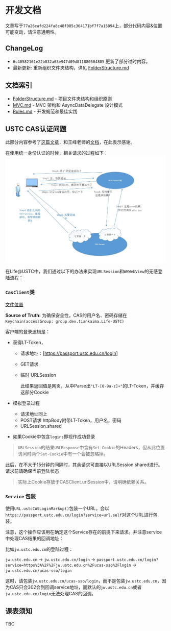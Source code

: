 # 开发文档

文章写于`77a26cafd224fa8c48f085c364171bf7f7a15894`上，部分代码内容&位置可能变动，请注意通用性。

## ChangeLog

* `6c40582161e22b832a63e947d09d811880504805` 更新了部分过时内容。
* 最新更新: 重新组织文件夹结构，详见 [FolderStructure.md](./FolderStructure.md)

## 文档索引

* [FolderStructure.md](./FolderStructure.md) - 项目文件夹结构和组织原则
* [MVC.md](./MVC.md) - MVC 架构和 AsyncDataDelegate 设计模式
* [Rules.md](./Rules.md) - 开发规范和最佳实践

## USTC CAS认证问题

此部分内容参考了[这篇文章](https://blog.fyz666.xyz/blog/6401/)，和王峰老师的[文档](http://staff.ustc.edu.cn/~wf0229/cas/)，在此表示感谢。

在使用统一身份认证的时候，相关请求的过程如下：
![USTC CAS Process](./Assets/sso.jpg)

在Life@USTC中，我们通过以下的办法来实现`URLSession`和`WKWebView`的无感登陆流程：

### `CasClient`类

[文件位置](/Models/USTC/UstcCAS.swift)

**Source of Truth:**
为确保安全性，CAS的用户名、密码存储在`Keychain(accessGroup: group.dev.tiankaima.Life-USTC)`

客户端的登录逻辑是：

* 获得LT-Token，
  * 请求地址：[https://passport.ustc.edu.cn/login]
  * GET请求
  * 临时 URLSession

    此结果返回值是网页，从中Parse出`"LT-[0-9a-z]+"`的LT-Token，并缓存这部分Cookie
* 模拟登录过程
  * 请求地址同上
  * POST请求 httpBody附带LT-Token，用户名，密码
  * URLSession.shared

* 如果Cookie中包含`logins`即视作成功登录
> `URLSession`的结果`URLResponse`中含有`Set-Cookie`的Headers，但从此位置访问时两个`Set-Cookie`中有一个会被忽略掉。

此后，在不大于15分钟的间隔时，其余请求可直接以URLSession.shared进行。请求前请确保当前登陆状态
> 实际上Cookie存放于CASClient.urlSession中，请明确依赖关系。

### `Service` 包装

使用`URL.ustcCASLoginMarkup()`包装一个URL，会以`https://passport.ustc.edu.cn/login?service=url.self`对这个URL进行包装。

注意，这个操作应该用在确定这个Service存在的前提下来请求。并注意service中处理CAS结果的回调地址：

比如`jw.ustc.edu.cn`的登陆过程：

`jw.ustc.edu.cn` -> `jw.ustc.edu.cn/login` -> `passport.ustc.edu.cn/login?service=https%3A%2F%2Fjw.ustc.edu.cn%2Fucas-sso%2Flogin` -> `jw.ustc.edu.cn/ucas-sso/login`

这时，请包装`jw.ustc.edu.cn/ucas-sso/login`，而不是包装`jw.ustc.edu.cn`，因为CAS只会302会到回调service地址，而默认的`jw.ustc.edu.cn`或者`jw.ustc.edu.cn/login`无法处理CAS的回调。

## 课表须知

TBC
